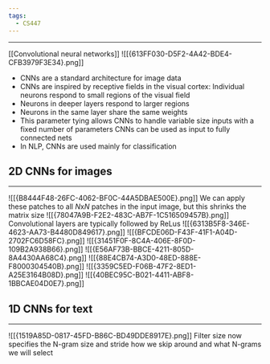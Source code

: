 ```yaml
---
tags:
  - CS447
---
```

---
[[Convolutional neural networks]]
![[{613FF030-D5F2-4A42-BDE4-CFB3979F3E34}.png]]
-  CNNs are a standard architecture for image data
- CNNs are inspired by receptive fields in the visual cortex: Individual neurons respond to small regions of the visual field
- Neurons in deeper layers respond to larger regions
- Neurons in the same layer share the same weights
- This parameter tying allows CNNs to handle variable size inputs with a fixed number of parameters
CNNs can be used as input to fully connected nets
- In NLP, CNNs are used mainly for classification 
## 2D CNNs for images
---
![[{B8444F48-26FC-4062-BF0C-44A5DBAE500E}.png]]
We can apply these patches to all $N$x$N$ patches in the input image, but this shrinks the matrix size 
![[{78047A9B-F2E2-483C-AB7F-1C516509457B}.png]]
Convolutional layers are typically followed by ReLus
![[{6313B5F8-346E-4623-AA73-B4480D849617}.png]]
![[{BFCDE06D-F43F-41F1-A04D-2702FC6D58FC}.png]]
![[{31451F0F-8C4A-406E-8F0D-109B2A938B66}.png]]
![[{E56AF73B-BBCE-4211-805D-8A4430AA68C4}.png]]
![[{88E4CB74-A3D0-48ED-888E-F8000304540B}.png]]
![[{3359C5ED-F06B-47F2-8ED1-A25E3164B08D}.png]]
![[{40BEC95C-B021-4411-ABF8-1BBCAE04D0E7}.png]]

## 1D CNNs for text
---
![[{1519A85D-0817-45FD-B86C-BD49DDE8917E}.png]]
Filter size now specifies the N-gram size and stride how we skip around and what N-grams we will select
